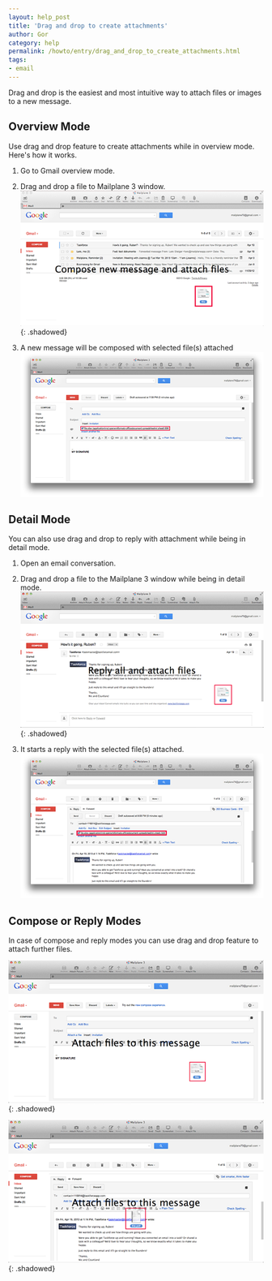 ```yaml
---
layout: help_post
title: 'Drag and drop to create attachments'
author: Gor
category: help
permalink: /howto/entry/drag_and_drop_to_create_attachments.html
tags:
- email
---
```


Drag and drop is the easiest and most intuitive way to attach files or images to a new message.


## Overview Mode

Use drag and drop feature to create attachments while in overview mode. Here's how it works.

1.  Go to Gmail overview mode.
2.  Drag and drop a file to Mailplane 3 window.<br/>
	![screen1](/assets/howto/2013-07-16-drag_and_drop_to_create_attachments/screen1.png){: .shadowed}

3. A new message will be composed with selected file(s) attached<br/>
	![screen2](/assets/howto/2013-07-16-drag_and_drop_to_create_attachments/screen2.png)
 	

## Detail Mode

You can also use drag and drop to reply with attachment while being in detail mode.

1. Open an email conversation.

2. Drag and drop a file to the Mailplane 3 window while being in detail mode.<br/>
	![screen3](/assets/howto/2013-07-16-drag_and_drop_to_create_attachments/screen3.png){: .shadowed}

3. It starts a reply with the selected file(s) attached.<br/>
	![screen4](/assets/howto/2013-07-16-drag_and_drop_to_create_attachments/screen4.png)


## Compose or Reply Modes

In case of compose and reply modes you can use drag and drop feature to attach further files.

![screen5](/assets/howto/2013-07-16-drag_and_drop_to_create_attachments/screen5.png){: .shadowed}

![screen6](/assets/howto/2013-07-16-drag_and_drop_to_create_attachments/screen6.png){: .shadowed}
